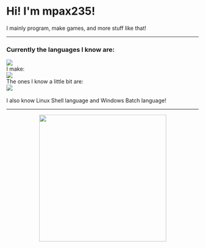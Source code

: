 <h1>Hi! I'm mpax235!</h1>
I mainly program, make games, and more stuff like that!

<hr>
<h3 align="left">Currently the languages I know are:</h3>
<p align="left">
  <a href="https://skillicons.dev" align="center">
    <img src="https://skillicons.dev/icons?i=html,css,js,powershell,py,lua" />
  </a><br>
  <a align="center">I make:</a><br>
  <a href="https://skillicons.dev" align="center">
    <img src="https://skillicons.dev/icons?i=haxeflixel" />
  </a><br>
  <a align="center">The ones I know a little bit are:</a><br>
  <a href="https://skillicons.dev" align="center">
    <img src="https://skillicons.dev/icons?i=c,cpp,ts,haxe" />
  </a><br><br>
  <a align="center">I also know Linux Shell language and Windows Batch language!</a>
</p>
<hr>
<p align="center">
  <a href="#">
    <img align="center" src="https://github-readme-stats.vercel.app/api/top-langs/?username=mpax235&layout=compact" width="333" />
  </a>
</p>
